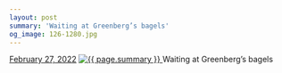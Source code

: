 ```yaml
---
layout: post
summary: 'Waiting at Greenberg’s bagels'
og_image: 126-1280.jpg
---
```


<p>
  <time>
    <a href="/126">February 27, 2022</a>
  </time>
  <a href="/126">
    <img src="{{ site.assets_url }}/126-640.jpg" srcset="{{ site.assets_url }}/126-320.jpg 320w, {{ site.assets_url }}/126-640.jpg 640w, {{ site.assets_url }}/126-960.jpg 960w, {{ site.assets_url }}/126-1280.jpg 1280w" sizes="(min-width: 700px) 50vw, calc(100vw - 2rem)" alt="{{ page.summary }}" />
  </a>
  <span>Waiting at Greenberg’s bagels</span>
</p>
